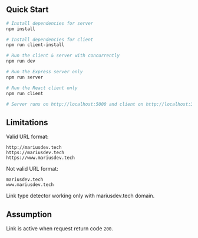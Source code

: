 ## Quick Start

```bash
# Install dependencies for server
npm install

# Install dependencies for client
npm run client-install

# Run the client & server with concurrently
npm run dev

# Run the Express server only
npm run server

# Run the React client only
npm run client

# Server runs on http://localhost:5000 and client on http://localhost:3000
```

## Limitations

Valid URL format:

```
http://mariusdev.tech
https://mariusdev.tech
https://www.mariusdev.tech
```

Not valid URL format:

```
mariusdev.tech
www.mariusdev.tech
```

Link type detector working only with mariusdev.tech domain.

## Assumption

Link is active when request return code `200`.
